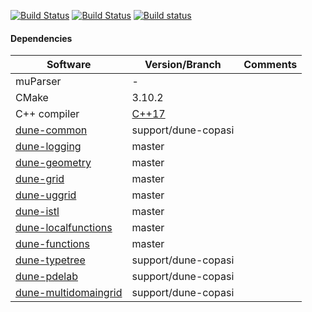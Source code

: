 [![Build Status](https://gitlab.dune-project.org/santiago.ospina/dune-copasi/badges/master/pipeline.svg)](https://gitlab.dune-project.org/santiago.ospina/dune-copasi/pipelines)
[![Build Status](https://travis-ci.org/SoilRos/dune-copasi.svg?branch=master)](https://travis-ci.org/SoilRos/dune-copasi)
[![Build status](https://ci.appveyor.com/api/projects/status/6605joy2w17qvca8/branch/master?svg=true)](https://ci.appveyor.com/project/SoilRos/dune-copasi/branch/master)

#### Dependencies

| Software | Version/Branch | Comments |
| ---------| -------------- | -------- |
| muParser | - |
| CMake | 3.10.2 |
| C++ compiler | [C++17](https://en.wikipedia.org/wiki/List_of_compilers#C++_compilers) | 
| [dune-common](https://gitlab.dune-project.org/santiago.ospina/dune-common) | support/dune-copasi
| [dune-logging](https://gitlab.dune-project.org/staging/dune-logging) | master
| [dune-geometry](https://gitlab.dune-project.org/core/dune-geometry) | master
| [dune-grid](https://gitlab.dune-project.org/core/dune-grid) | master
| [dune-uggrid](https://gitlab.dune-project.org/staging/dune-uggrid) | master
| [dune-istl](https://gitlab.dune-project.org/core/dune-istl) | master
| [dune-localfunctions](https://gitlab.dune-project.org/core/dune-localfunctions) | master
| [dune-functions](https://gitlab.dune-project.org/staging/dune-functions) | master
| [dune-typetree](https://gitlab.dune-project.org/santiago.ospina/dune-typetree) | support/dune-copasi
| [dune-pdelab](https://gitlab.dune-project.org/santiago.ospina/dune-pdelab) | support/dune-copasi
| [dune-multidomaingrid](https://gitlab.dune-project.org/santiago.ospina/dune-multidomaingrid) | support/dune-copasi

<!-- 
Preparing the Sources
=========================

Additional to the software mentioned in README you'll need the
following programs installed on your system:

```
  cmake >= 2.8.12
```

Getting started
---------------

If these preliminaries are met, you should run

```
  dunecontrol all
```

which will find all installed dune modules as well as all dune modules
(not installed) which sources reside in a subdirectory of the current
directory. Note that if dune is not installed properly you will either
have to add the directory where the `dunecontrol` script resides (probably
`./dune-common/bin`) to your path or specify the relative path of the script.

Most probably you'll have to provide additional information to `dunecontrol`
(e. g. compilers, configure options) and/or make options.

The most convenient way is to use options files in this case. The files
define four variables:

```
CMAKE_FLAGS      flags passed to cmake (during configure)
```

An example options file might look like this:

```bash
#use this options to configure and make if no other options are given
CMAKE_FLAGS=" \
-DCMAKE_CXX_COMPILER=g++-5 \
-DCMAKE_CXX_FLAGS='-Wall -pedantic' \
-DCMAKE_INSTALL_PREFIX=/install/path" #Force g++-5 and set compiler flags
```

If you save this information into example.opts you can pass the opts file to
dunecontrol via the `--opts option`, e. g.

```bash
  dunecontrol --opts=example.opts all
```

More info
---------

See

```bash
     dunecontrol --help
```

for further options.


The full build system is described in the `dune-common/doc/buildsystem` (Git version) or under `share/doc/dune-common/buildsystem` if you installed DUNE! -->